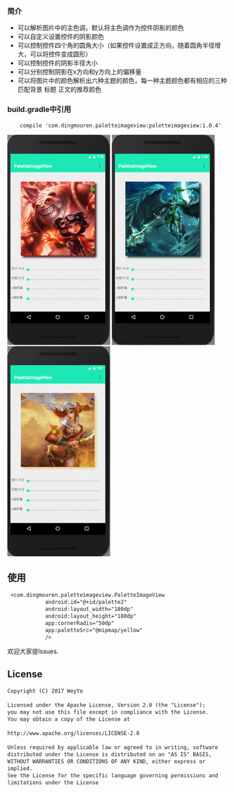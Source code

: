 ### 简介
* 可以解析图片中的主色调，默认将主色调作为控件阴影的颜色
* 可以自定义设置控件的阴影颜色
* 可以控制控件四个角的圆角大小（如果控件设置成正方向，随着圆角半径增大，可以将控件变成圆形）
* 可以控制控件的阴影半径大小
* 可以分别控制阴影在x方向和y方向上的偏移量
* 可以将图片中的颜色解析出六种主题的颜色，每一种主题颜色都有相应的三种匹配背景 标题 正文的推荐颜色


### build.gradle中引用
```
	compile 'com.dingmouren.paletteimageview:paletteimageview:1.0.4'
```


![image](https://github.com/DingMouRen/PaletteImageView/raw/master/screenshot/demo1.gif)
![image](https://github.com/DingMouRen/PaletteImageView/raw/master/screenshot/demo2.gif)
![image](https://github.com/DingMouRen/PaletteImageView/raw/master/screenshot/demo3.gif)

## 使用

```
 <com.dingmouren.paletteimageview.PaletteImageView
            android:id="@+id/palette2"
            android:layout_width="180dp"
            android:layout_height="180dp"
            app:cornerRadis="50dp"
            app:paletteSrc="@mipmap/yellow"          
            />
```

欢迎大家提Issues.

## License
```
Copyright (C) 2017 WeyYe

Licensed under the Apache License, Version 2.0 (the "License");
you may not use this file except in compliance with the License.
You may obtain a copy of the License at

http://www.apache.org/licenses/LICENSE-2.0

Unless required by applicable law or agreed to in writing, software
distributed under the License is distributed on an "AS IS" BASIS,
WITHOUT WARRANTIES OR CONDITIONS OF ANY KIND, either express or implied.
See the License for the specific language governing permissions and
limitations under the License
```

